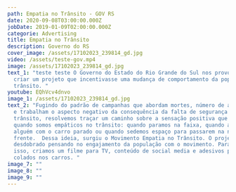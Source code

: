 ```yaml
---
path: Empatia no Trânsito - GOV RS
date: 2020-09-08T03:00:00.000Z
jobDate: 2019-01-09T02:00:00.000Z
categorie: Advertising
title: Empatia no Trânsito
description: Governo do RS
cover_image: /assets/17102023_239814_gd.jpg
video: /assets/teste-gov.mp4
image: /assets/17102023_239814_gd.jpg
text_1: "teste teste O Governo do Estado do Rio Grande do Sul nos provocou a
  criar um projeto que incentivasse uma mudança de comportamento da população no
  trânsito. "
youtube: EQhVcv4dnvo
image_1: /assets/17102023_239814_gd.jpg
text_2: "Fugindo do padrão de campanhas que abordam mortes, número de acidentes
  e trabalham o aspecto negativo da consequência da falta de segurança no
  trânsito, resolvemos traçar um caminho sobre a sensação positiva que sentimos
  quando somos empáticos no trânsito: quando paramos na faixa, quando ajudamos
  alguém com o carro parado ou quando sedemos espaço para passarem na nossa
  frente.  Dessa ideia, surgiu o Movimento Empatia no Trânsito. O projeto foi
  desdobrado pensando no engajamento da população com o movimento. Para alcançar
  isso, criamos um filme para TV, conteúdo de social media e adesivos para serem
  colados nos carros. "
image_7: ""
image_8: ""
image_9: ""
---
```


